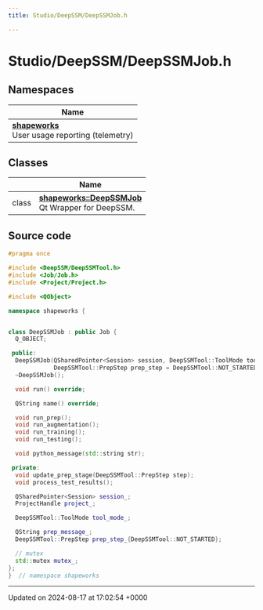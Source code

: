 ```yaml
---
title: Studio/DeepSSM/DeepSSMJob.h

---
```


# Studio/DeepSSM/DeepSSMJob.h



## Namespaces

| Name           |
| -------------- |
| **[shapeworks](../Namespaces/namespaceshapeworks.md)** <br>User usage reporting (telemetry)  |

## Classes

|                | Name           |
| -------------- | -------------- |
| class | **[shapeworks::DeepSSMJob](../Classes/classshapeworks_1_1DeepSSMJob.md)** <br>Qt Wrapper for DeepSSM.  |




## Source code

```cpp
#pragma once

#include <DeepSSM/DeepSSMTool.h>
#include <Job/Job.h>
#include <Project/Project.h>

#include <QObject>

namespace shapeworks {


class DeepSSMJob : public Job {
  Q_OBJECT;

 public:
  DeepSSMJob(QSharedPointer<Session> session, DeepSSMTool::ToolMode tool_mode,
             DeepSSMTool::PrepStep prep_step = DeepSSMTool::NOT_STARTED);
  ~DeepSSMJob();

  void run() override;

  QString name() override;

  void run_prep();
  void run_augmentation();
  void run_training();
  void run_testing();

  void python_message(std::string str);

 private:
  void update_prep_stage(DeepSSMTool::PrepStep step);
  void process_test_results();

  QSharedPointer<Session> session_;
  ProjectHandle project_;

  DeepSSMTool::ToolMode tool_mode_;

  QString prep_message_;
  DeepSSMTool::PrepStep prep_step_{DeepSSMTool::NOT_STARTED};

  // mutex
  std::mutex mutex_;
};
}  // namespace shapeworks
```


-------------------------------

Updated on 2024-08-17 at 17:02:54 +0000
